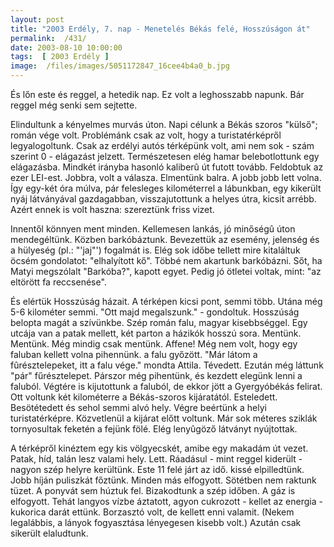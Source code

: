 ```yaml
---
layout: post
title: "2003 Erdély, 7. nap - Menetelés Békás felé, Hosszúságon át"
permalink:  /431/ 
date: 2003-08-10 10:00:00
tags:  [ 2003 Erdély ] 
image:  /files/images/5051172847_16cee4b4a0_b.jpg 
---
```

És lőn este és reggel, a hetedik nap. Ez volt a leghosszabb napunk. Bár reggel még senki sem sejtette.

Elindultunk a kényelmes murvás úton. Napi célunk a Békás szoros "külső"; román vége volt. Problémánk csak az volt, hogy a turistatérképről legyalogoltunk. Csak az erdélyi autós térképünk volt, ami nem sok - szám szerint 0 - elágazást jelzett. Természetesen elég hamar belebotlottunk egy elágazásba. Mindkét irányba hasonló kaliberû út futott tovább. Feldobtuk az ezer LEI-est. Jobbra, volt a válasza. Elmentünk balra. A jobb jobb lett volna. Így egy-két óra múlva, pár felesleges kilométerrel a lábunkban, egy kikerült nyáj látványával gazdagabban, visszajutottunk a helyes útra, kicsit arrébb. Azért ennek is volt haszna: szereztünk friss vizet.

Innentől könnyen ment minden. Kellemesen lankás, jó minőségû úton mendegéltünk. Közben barkóbáztunk. Bevezettük az esemény, jelenség és a hülyeség (pl.: "'jaj"') fogalmát is. Elég sok időbe tellett mire kitaláltuk öcsém gondolatot: "elhalyított kő". Többé nem akartunk barkóbázni. Sőt, ha Matyi megszólalt "Barkóba?", kapott egyet. Pedig jó ötletei voltak, mint: "az eltörött fa reccsenése".

És elértük Hosszúság házait. A térképen kicsi pont, semmi több. Utána még 5-6 kilométer semmi. "Ott majd megalszunk." - gondoltuk. Hosszúság belopta magát a szívünkbe. Szép román falu, magyar kisebbséggel. Egy utcája van a patak mellett, két parton a házikók hosszú sora. Mentünk. Mentünk. Még mindig csak mentünk. Affene! Még nem volt, hogy egy faluban kellett volna pihennünk. a falu győzött. "Már látom a fûrésztelepeket, itt a falu vége." mondta Attila. Tévedett. Ezután még láttunk "pár" fűrésztelepet. Párszor még pihentünk, és kezdett elegünk lenni a faluból. Végtére is kijutottunk a faluból, de ekkor jött a Gyergyóbékás felirat. Ott voltunk két kilométerre a Békás-szoros kijáratától. Esteledett. Besötétedett és sehol semmi alvó hely. Végre beértünk a helyi turistatérképre. Közvetlenül a kijárat előtt voltunk. Már sok méteres sziklák tornyosultak feketén a fejünk fölé. Elég lenyûgöző látványt nyújtottak.

A térképről kinéztem egy kis völgyecskét, amibe egy makadám út vezet. Patak, híd, talán lesz valami hely. Lett. Ráadásul - mint reggel kiderült - nagyon szép helyre kerültünk. Este 11 felé járt az idő. kissé elpilledtünk. Jobb híján puliszkát főztünk. Minden más elfogyott. Sötétben nem raktunk tüzet. A ponyvát sem húztuk fel. Bizakodtunk a szép időben. A gáz is elfogyott. Tehát langyos vízbe áztatott, agyon cukrozott - kellet az energia - kukorica darát ettünk. Borzasztó volt, de kellett enni valamit. (Nekem legalábbis, a lányok fogyasztása lényegesen kisebb volt.) Azután csak sikerült elaludtunk.

